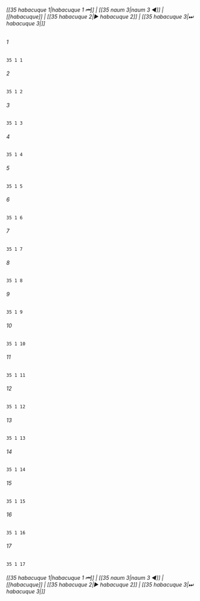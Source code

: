 
###### [[35 habacuque 1|habacuque 1 ⏮]] | [[35 naum 3|naum 3 ◀]] | [[habacuque]] | [[35 habacuque 2|▶ habacuque 2]] | [[35 habacuque 3|⏭ habacuque 3|]]

###### 1
``` verse
35 1 1 
```
###### 2
``` verse
35 1 2 
```
###### 3
``` verse
35 1 3 
```
###### 4
``` verse
35 1 4 
```
###### 5
``` verse
35 1 5 
```
###### 6
``` verse
35 1 6 
```
###### 7
``` verse
35 1 7 
```
###### 8
``` verse
35 1 8 
```
###### 9
``` verse
35 1 9 
```
###### 10
``` verse
35 1 10 
```
###### 11
``` verse
35 1 11 
```
###### 12
``` verse
35 1 12 
```
###### 13
``` verse
35 1 13 
```
###### 14
``` verse
35 1 14 
```
###### 15
``` verse
35 1 15 
```
###### 16
``` verse
35 1 16 
```
###### 17
``` verse
35 1 17 
```

###### [[35 habacuque 1|habacuque 1 ⏮]] | [[35 naum 3|naum 3 ◀]] | [[habacuque]] | [[35 habacuque 2|▶ habacuque 2]] | [[35 habacuque 3|⏭ habacuque 3|]]

